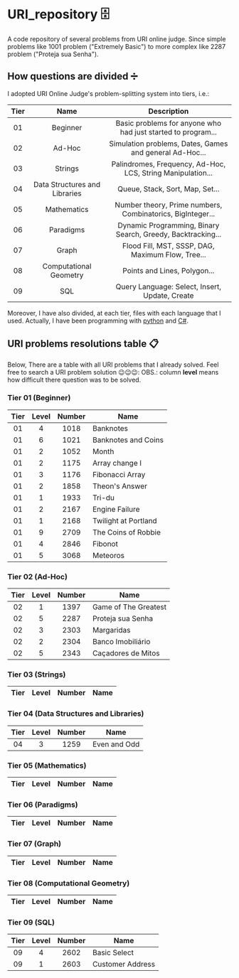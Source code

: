 # URI_repository 🗄️
A code repository of several problems from URI online judge. Since simple problems like 1001 problem ("Extremely Basic") to more complex like 2287 problem ("Proteja sua Senha").

## How questions are divided ➗
I adopted URI Online Judge's problem-splitting system into tiers, i.e.:

| Tier |              Name             |                          Description                         |
|:----:|:-----------------------------:|:------------------------------------------------------------:|
|  01  |            Beginner           | Basic problems for anyone who had just started to program... |
|  02  |             Ad-Hoc            |    Simulation problems, Dates, Games and general Ad-Hoc...   |
|  03  |            Strings            |  Palindromes, Frequency, Ad-Hoc, LCS, String Manipulation... |
|  04  | Data Structures and Libraries |                Queue, Stack, Sort, Map, Set...               |
|  05  |          Mathematics          |  Number theory, Prime numbers, Combinatorics, BigInteger...  |
|  06  |           Paradigms           |  Dynamic Programming, Binary Search, Greedy, Backtracking... |
|  07  |             Graph             |       Flood Fill, MST, SSSP, DAG, Maximum Flow, Tree...      |
|  08  |     Computational Geometry    |                 Points and Lines, Polygon...                 |
|  09  |              SQL              |        Query Language: Select, Insert, Update, Create        |

Moreover, I have also divided, at each tier, files with each language that I used. Actually, I have been programming with [python](https://www.python.org/) and [C#](https://docs.microsoft.com/en-us/dotnet/csharp/).

## URI problems resolutions table 📋
Below, There are a table with all URI problems that I already solved. Feel free to search a URI problem solution 😉😉😉:
OBS.: column **level** means how difficult there question was to be solved.

### Tier 01 (Beginner)
| Tier | Level | Number | Name                |
|:----:|:-----:|:------:|---------------------|
|  01  |   4   |  1018  | Banknotes           |
|  01  |   6   |  1021  | Banknotes and Coins |
|  01  |   2   |  1052  | Month               |
|  01  |   2   |  1175  | Array change I      |
|  01  |   3   |  1176  | Fibonacci Array     |
|  01  |   2   |  1858  | Theon's Answer      |
|  01  |   1   |  1933  | Tri-du              |
|  01  |   2   |  2167  | Engine Failure      |
|  01  |   1   |  2168  | Twilight at Portland|
|  01  |   9   |  2709  | The Coins of Robbie |
|  01  |   4   |  2846  | Fibonot             |
|  01  |   5   |  3068  | Meteoros            |

### Tier 02 (Ad-Hoc)
| Tier | Level | Number | Name                 |
|:----:|:-----:|:------:|----------------------|
|  02  |   1   | 1397   | Game of The Greatest |
|  02  |   5   | 2287   | Proteja sua Senha    |
|  02  |   3   | 2303   | Margaridas           |
|  02  |   2   | 2304   | Banco Imobiliário    |
|  02  |   5   | 2343   | Caçadores de Mitos   |

### Tier 03 (Strings)
| Tier | Level | Number | Name |
|:----:|:-----:|:------:|------|

### Tier 04 (Data Structures and Libraries)
| Tier | Level | Number | Name                |
|:----:|:-----:|:------:|---------------------|
|  04  |   3   |  1259  | Even and Odd        |

### Tier 05 (Mathematics)
| Tier | Level | Number | Name |
|:----:|:-----:|:------:|------|

### Tier 06 (Paradigms)
| Tier | Level | Number | Name |
|:----:|:-----:|:------:|------|

### Tier 07 (Graph)
| Tier | Level | Number | Name |
|:----:|:-----:|:------:|------|

### Tier 08 (Computational Geometry)
| Tier | Level | Number | Name |
|:----:|:-----:|:------:|------|

### Tier 09 (SQL)
| Tier | Level | Number | Name             |
|:----:|:-----:|:------:|------------------|
|  09  |   4   |  2602  | Basic Select     |
|  09  |   1   |  2603  | Customer Address |

